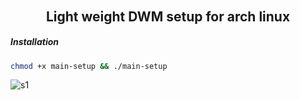 ###### <h2 align="center"> Light weight DWM setup for arch linux </h2>


##### Installation

```bash
chmod +x main-setup && ./main-setup
```

![s1](https://raw.githubusercontent.com/yperta/walls/main/screenshots/dwm_void%26arch.png)

